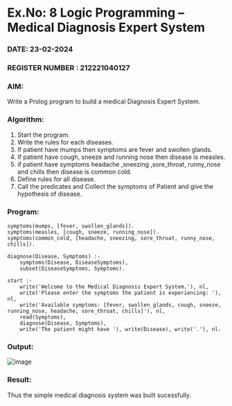 # Ex.No: 8  Logic Programming –  Medical Diagnosis Expert System
### DATE: 23-02-2024                                                                           
### REGISTER NUMBER : 212221040127
### AIM: 
Write a Prolog program to build a medical Diagnosis Expert System.
###  Algorithm:
1. Start the program.
2. Write the rules for each diseases.
3. If patient have mumps then symptoms are fever and swollen glands.
4. If patient have cough, sneeze and running nose then disease is measles.
5. if patient have symptoms headache ,sneezing ,sore_throat, runny_nose and  chills then disease is common cold.
6. Define rules for all disease.
7. Call the predicates and Collect the symptoms of Patient and give the hypothesis of disease.
        

### Program:
```
symptoms(mumps, [fever, swollen_glands]).
symptoms(measles, [cough, sneeze, running_nose]).
symptoms(common_cold, [headache, sneezing, sore_throat, runny_nose, chills]).

diagnose(Disease, Symptoms) :-
    symptoms(Disease, DiseaseSymptoms),
    subset(DiseaseSymptoms, Symptoms).

start :-
    write('Welcome to the Medical Diagnosis Expert System.'), nl,
    write('Please enter the symptoms the patient is experiencing: '), nl,
    write('Available symptoms: [fever, swollen_glands, cough, sneeze, running_nose, headache, sore_throat, chills]'), nl,
    read(Symptoms),
    diagnose(Disease, Symptoms),
    write('The patient might have '), write(Disease), write('.'), nl.

```








### Output:
![image](https://github.com/Vasanth1234567/AI_Lab_2023-24/assets/86919099/6f9becde-04a3-4167-b19f-b067b946275c)



### Result:
Thus the simple medical diagnosis system was built sucessfully.
